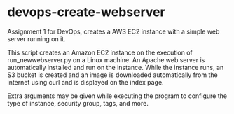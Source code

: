 # devops-create-webserver
Assignment 1 for DevOps, creates a AWS EC2 instance with a simple web server running on it.

This script creates an Amazon EC2 instance on the execution of run_newwebserver.py on a Linux machine. An Apache web server is automatically installed and run on the instance. While the instance runs, an S3 bucket is created and an image is downloaded automatically from the internet using curl and is displayed on the index page.

Extra arguments may be given while executing the program to configure the type of instance, security group, tags, and more.
